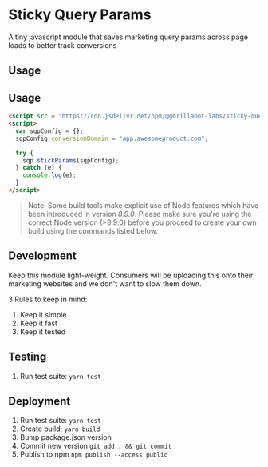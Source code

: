 # Sticky Query Params
A tiny javascript module that saves marketing query params across page loads to better track conversions

## Usage

## Usage

```html
<script src = "https://cdn.jsdelivr.net/npm/@gorillabot-labs/sticky-query-params@latest/dist/index.js"></script>
<script>
  var sqpConfig = {};
  sqpConfig.conversionDomain = "app.awesomeproduct.com";

  try {
    sqp.stickParams(sqpConfig);
  } catch (e) {
    console.log(e);
  }
</script>
```

> Note: Some build tools make explicit use of Node features which have been introduced in version *8.9.0*. Please make sure you're using the correct Node version (>8.9.0) before you proceed to create your own build using the commands listed below.

## Development

Keep this module light-weight. Consumers will be uploading this onto their marketing websites and we don't want to slow them down.

3 Rules to keep in mind: 

1. Keep it simple
1. Keep it fast
1. Keep it tested 

## Testing

1. Run test suite: `yarn test`

## Deployment

1. Run test suite: `yarn test`
1. Create build: `yarn build`
1. Bump package.json version 
1. Commit new version `git add . && git commit`
1. Publish to npm `npm publish --access public`
